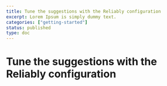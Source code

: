 ```yaml
---
title: Tune the suggestions with the Reliably configuration
excerpt: Lorem Ipsum is simply dummy text.
categories: ["getting-started"]
status: published
type: doc
---
```

# Tune the suggestions with the Reliably configuration
